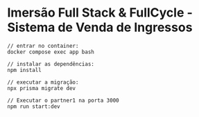 # Imersão Full Stack & FullCycle - Sistema de Venda de Ingressos

```
// entrar no container:
docker compose exec app bash

// instalar as dependências:
npm install

// executar a migração:
npx prisma migrate dev

// Executar o partner1 na porta 3000
npm run start:dev

```